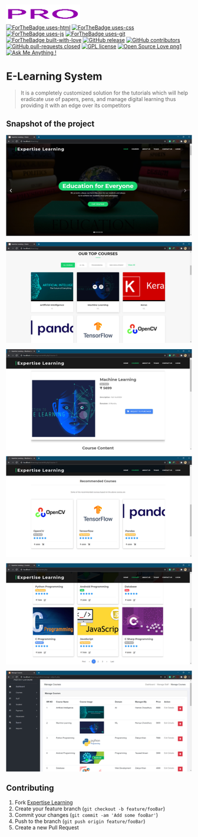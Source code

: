 <img src="https://raw.githubusercontent.com/acervenky/animated-github-badges/master/assets/pro.gif" width="200px" height="50px"> <br>
[![ForTheBadge uses-html](http://ForTheBadge.com/images/badges/uses-html.svg)](http://ForTheBadge.com)
[![ForTheBadge uses-css](http://ForTheBadge.com/images/badges/uses-css.svg)](http://ForTheBadge.com)
[![ForTheBadge uses-js](http://ForTheBadge.com/images/badges/uses-js.svg)](http://ForTheBadge.com)
[![ForTheBadge uses-git](http://ForTheBadge.com/images/badges/uses-git.svg)](https://GitHub.com/)
[![ForTheBadge built-with-love](http://ForTheBadge.com/images/badges/built-with-love.svg)](https://GitHub.com/Naereen/)
[![GitHub release](https://img.shields.io/github/release/Naereen/StrapDown.js.svg)](https://github.com/tauseefansari/E-Learning-System/releases/)
[![GitHub contributors](https://img.shields.io/github/contributors/Naereen/StrapDown.js.svg)](https://github.com/tauseefansari/E-Learning-System/graphs/contributors/)
[![GitHub pull-requests closed](https://img.shields.io/github/issues-pr-closed/Naereen/StrapDown.js.svg)](https://github.com/tauseefansari/E-Learning-System/pulls/)
[![GPL license](https://img.shields.io/badge/License-GPL-blue.svg)](https://github.com/tauseefansari/E-Learning-System/blob/master/LICENSE)
[![Open Source Love png1](https://badges.frapsoft.com/os/v1/open-source.png?v=103)](https://github.com/ellerbrock/open-source-badges/)
[![Ask Me Anything !](https://img.shields.io/badge/Ask%20me-anything-1abc9c.svg)](https://GitHub.com/tauseefansari/)

# E-Learning System
> It is a completely customized solution for the tutorials which will help eradicate use of papers, pens, and manage digital learning thus providing it with an edge over its competitors

## Snapshot of the project

![](output/ss1.PNG)

![](output/ss2.PNG)

![](output/ss3.PNG)

![](output/ss4.PNG)

![](output/ss5.PNG)

![](output/ss6.PNG)

## Contributing

1. Fork [Expertise Learning](https://github.com/tauseefansari/Expertise-Learning-Certification-Website)
2. Create your feature branch (`git checkout -b feature/fooBar`)
3. Commit your changes (`git commit -am 'Add some fooBar'`)
4. Push to the branch (`git push origin feature/fooBar`)
5. Create a new Pull Request

